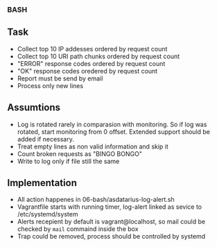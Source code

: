### BASH
## Task
* Collect top 10 IP addesses ordered by request count
* Collect top 10 URI path chunks ordered by request count
* "ERROR" response codes ordered by request count
* "OK" response codes oredered by request count
* Report must be send by email
* Process only new lines

## Assumtions
* Log is rotated rarely in comparasion with monitoring. So if log was rotated, start monitoring from 0 offset. Extended support should be added if necessary.
* Treat empty lines as non valid information and skip it
* Count broken requests as "BINGO BONGO"
* Write to log only if file still the same

## Implementation
* All action happenes in 06-bash/asdatarius-log-alert.sh
* Vagrantfile starts with running timer, log-alert linked as sevice to /etc/systemd/system
* Alerts recepient by default is vagrant@localhost, so mail could be checked by `mail` commaind inside the box
* Trap could be removed, process should be controlled by systemd

